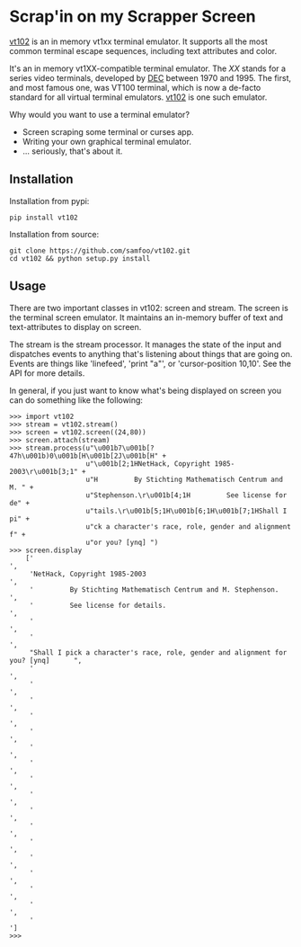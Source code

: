 # Scrap'in on my Scrapper Screen

[vt102](http://github.com/samfoo/vt102) is an in memory vt1xx terminal
emulator. It supports all the most common terminal escape sequences, including
text attributes and color. 

It's an in memory vt1XX-compatible terminal emulator. The *XX* stands for a
series video terminals, developed by
[DEC](http://en.wikipedia.org/wiki/Digital_Equipment_Corporation) between 1970
and 1995. The first, and most famous one, was VT100 terminal, which is now a
de-facto standard for all virtual terminal emulators.
[vt102](http://github.com/samfoo/vt102) is one such emulator.

Why would you want to use a terminal emulator?

* Screen scraping some terminal or curses app.
* Writing your own graphical terminal emulator.
* ... seriously, that's about it.

## Installation

Installation from pypi:

    pip install vt102

Installation from source:

    git clone https://github.com/samfoo/vt102.git
    cd vt102 && python setup.py install

## Usage

There are two important classes in vt102: screen and stream. The screen is the
terminal screen emulator. It maintains an in-memory buffer of text and 
text-attributes to display on screen.

The stream is the stream processor. It manages the state of the input and
dispatches events to anything that's listening about things that are going on.
Events are things like 'linefeed', 'print "a"', or 'cursor-position 10,10'. See
the API for more details.

In general, if you just want to know what's being displayed on screen you can
do something like the following:

    >>> import vt102
    >>> stream = vt102.stream()
    >>> screen = vt102.screen((24,80))
    >>> screen.attach(stream)
    >>> stream.process(u"\u001b7\u001b[?47h\u001b)0\u001b[H\u001b[2J\u001b[H" +
                       u"\u001b[2;1HNetHack, Copyright 1985-2003\r\u001b[3;1" +
                       u"H         By Stichting Mathematisch Centrum and M. " +
                       u"Stephenson.\r\u001b[4;1H         See license for de" +
                       u"tails.\r\u001b[5;1H\u001b[6;1H\u001b[7;1HShall I pi" +
                       u"ck a character's race, role, gender and alignment f" +
                       u"or you? [ynq] ")
    >>> screen.display
        ['                                                                                ',
         'NetHack, Copyright 1985-2003                                                    ',
         '         By Stichting Mathematisch Centrum and M. Stephenson.                   ',
         '         See license for details.                                               ',
         '                                                                                ',
         '                                                                                ',
         "Shall I pick a character's race, role, gender and alignment for you? [ynq]      ",
         '                                                                                ',
         '                                                                                ',
         '                                                                                ',
         '                                                                                ',
         '                                                                                ',
         '                                                                                ',
         '                                                                                ',
         '                                                                                ',
         '                                                                                ',
         '                                                                                ',
         '                                                                                ',
         '                                                                                ',
         '                                                                                ',
         '                                                                                ',
         '                                                                                ',
         '                                                                                ',
         '                                                                                ']
    >>> 
        
